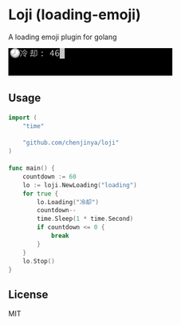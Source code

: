 # Loji (loading-emoji)
A loading emoji plugin for golang

![pic](./animate.gif)

## Usage

```go
import (
    "time"
    
    "github.com/chenjinya/loji"
)

func main() {
    countdown := 60
    lo := loji.NewLoading("loading")
    for true {
        lo.Loading("冷却")
        countdown--
        time.Sleep(1 * time.Second)
        if countdown <= 0 {
            break
        }
    }
    lo.Stop()
}

```


## License

MIT